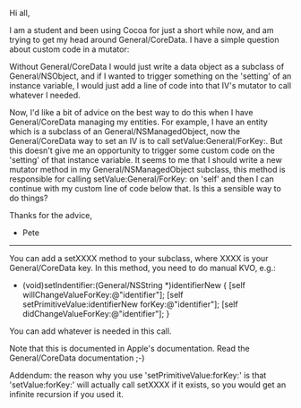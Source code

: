 

Hi all,

I am a student and been using Cocoa for just a short while now, and am trying to get my head around General/CoreData. I have a simple question about custom code in a mutator:

Without General/CoreData I would just write a data object as a subclass of General/NSObject, and if I wanted to trigger something on the 'setting' of an instance variable, I would just add a line of code into that IV's mutator to call whatever I needed. 

Now, I'd like a bit of advice on the best way to do this when I have General/CoreData managing my entities. For example, I have an entity which is a subclass of an General/NSManagedObject, now the General/CoreData way to set an IV is to call setValue:General/ForKey:. But this doesn't give me an opportunity to trigger some custom code on the 'setting' of that instance variable. It seems to me that I should write a new mutator method in my General/NSManagedObject subclass, this method is responsible for calling setValue:General/ForKey: on 'self' and then I can continue with my custom line of code below that. Is this a sensible way to do things?

Thanks for the advice,

- Pete

----

You can add a setXXXX method to your subclass, where XXXX is your General/CoreData key. In this method, you need to do manual KVO, e.g.:

    
- (void)setIndentifier:(General/NSString *)identifierNew
{
	[self willChangeValueForKey:@"identifier"];
	[self setPrimitiveValue:identifierNew forKey:@"identifier"];
	[self didChangeValueForKey:@"identifier"];
}


You can add whatever is needed in this call.

Note that this is documented in Apple's documentation. Read the General/CoreData documentation ;-)

Addendum: the reason why you use 'setPrimitiveValue:forKey:' is that 'setValue:forKey:' will actually call setXXXX if it exists, so you would get an infinite recursion  if you used it.